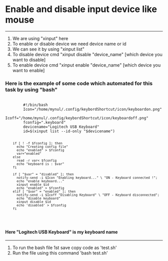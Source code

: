   <h1>Enable and disable input device like mouse</h1>
    <hr />
    <ol>
        <li>We are using "xinput" here</li>
        <li>To enable or disable device we need device name or id</li>
        <li>We can see it by using "xinput list"</li>
        <li>To disable device cmd "xinput disable "device_name" [which device you want to disable]</li>
        <li>To enable device cmd "xinput enable "device_name" [which device you want to enable]</li>
    </ol>
    <h3>Here is the example of some code which automated for this task by using "bash" </h3>
    <pre>
      <code>
        #!/bin/bash
        Icon="/home/mynul/.config/keybordShortcut/icon/keyboardon.png"
        Icoff="/home/mynul/.config/keybordShortcut/icon/keyboardoff.png"
        fconfig=".keyboard" 
        devicename="Logitech USB Keyboard"
        id=$(xinput list --id-only "$devicename")
        
        
        if [ ! -f $fconfig ]; then
          echo "Creating config file"
          echo "enabled" > $fconfig
          var="enabled"
        else
          read -r var< $fconfig
          echo "keyboard is : $var"
        fi
        
        if [ "$var" = "disabled" ]; then
          notify-send -i $Icon "Enabling keyboard..." \ "ON - Keyboard connected !";
          echo "enable keyboard..."
          xinput enable $id
          echo "enabled" > $fconfig
        elif [ "$var" = "enabled" ]; then
          notify-send -i $Icoff "Disabling Keyboard" \ "OFF - Keyboard disconnected";
          echo "disable keyboard"
          xinput disable $id
          echo 'disabled' > $fconfig
        fi
  </code>
</pre>
<h4>Here "Logitech USB Keyboard" is my keyboard name </h4>
<hr/>
<ol>
<li>To run the bash file 1st save copy code as 'test.sh' </li>
<li>Run the file using this command 'bash test.sh'</li>
</ol>

